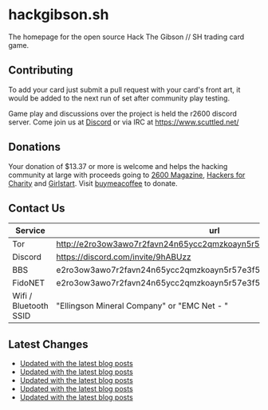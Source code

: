 # hackgibson.sh
The homepage for the open source Hack The Gibson // SH trading card game.


## Contributing

To add your card just submit a pull request with your card's front art, it would be added to the next run of set after community play testing.

Game play and discussions over the project is held the r2600 discord server. Come join us at [Discord](https://discord.com/invite/9hABUzz) or via IRC at https://www.scuttled.net/


## Donations

Your donation of $13.37 or more is welcome and helps the hacking community at large with proceeds going to [2600 Magazine](https://2600.com/), [Hackers for Charity](https://hackersforcharity.org) and [Girlstart](https://girlstart.org).  Visit [buymeacoffee](https://www.buymeacoffee.com/hackgibson.sh) to donate.


## Contact Us

Service | url
-|-
Tor | http://e2ro3ow3awo7r2favn24n65ycc2qmzkoayn5r57e3f56nvjwdcgg32ad.onion
Discord | https://discord.com/invite/9hABUzz
BBS | e2ro3ow3awo7r2favn24n65ycc2qmzkoayn5r57e3f56nvjwdcgg32ad.onion:23
FidoNET | e2ro3ow3awo7r2favn24n65ycc2qmzkoayn5r57e3f56nvjwdcgg32ad.onion:24554
Wifi / Bluetooth SSID | "Ellingson Mineral Company" or "EMC Net - <fidonet address>"

## Latest Changes
<!-- BLOG-POST-LIST:START -->
- [Updated with the latest blog posts](https://github.com/DFW2600/hackgibson.sh/commit/d2942dbaa77fa4d3aa29804f52c57c73a09e7212)
- [Updated with the latest blog posts](https://github.com/DFW2600/hackgibson.sh/commit/caa4ffc3128a8b4b05fad3746018e96ecbcbcd17)
- [Updated with the latest blog posts](https://github.com/DFW2600/hackgibson.sh/commit/26fb9b1a4aa71b65f59c31e35a8628904698ee8c)
- [Updated with the latest blog posts](https://github.com/DFW2600/hackgibson.sh/commit/b39d4ab7590b8aa2ef4672750b7a9d58645fe2a2)
- [Updated with the latest blog posts](https://github.com/DFW2600/hackgibson.sh/commit/e37c3210dc645fbceb37736cf1c8047755d40966)
<!-- BLOG-POST-LIST:END -->
